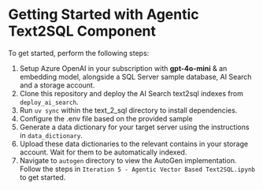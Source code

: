 # Getting Started with Agentic Text2SQL Component

To get started, perform the following steps:

1. Setup Azure OpenAI in your subscription with **gpt-4o-mini** & an embedding model, alongside a SQL Server sample database, AI Search and a storage account.
2. Clone this repository and deploy the AI Search text2sql indexes from `deploy_ai_search`.
3. Run `uv sync` within the text_2_sql directory to install dependencies.
4. Configure the .env file based on the provided sample
5. Generate a data dictionary for your target server using the instructions in `data_dictionary`.
6. Upload these data dictionaries to the relevant contains in your storage account. Wait for them to be automatically indexed.
7. Navigate to `autogen` directory to view the AutoGen implementation. Follow the steps in `Iteration 5 - Agentic Vector Based Text2SQL.ipynb` to get started.
